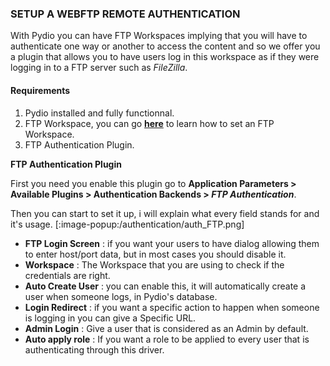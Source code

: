 ### SETUP A WEBFTP REMOTE AUTHENTICATION
With Pydio you can have FTP Workspaces implying that you will have to authenticate one way or another to access the content and so we offer you a plugin that allows you to have users log in this workspace as if they were logging in to a FTP server such as *FileZilla*.
#### Requirements

1. Pydio installed and fully functionnal.
2. FTP Workspace, you can go **[here](https://pydio.com/en/docs/v8/workspaces-drivers)** to learn how to set an FTP Workspace.
3. FTP Authentication Plugin.

**FTP Authentication Plugin**

First you need you enable this plugin go to **Application Parameters > Available Plugins > Authentication Backends > _FTP Authentication_**.

Then you can start to set it up, i will explain what every field stands for and it's usage.
[:image-popup:/authentication/auth_FTP.png]

+ **FTP Login Screen** : if you want your users to have dialog allowing them to enter host/port data, but in most cases you should disable it.
+ **Workspace** : The Workspace that you are using to check if the credentials are right.
+ **Auto Create User** : you can enable this, it will automatically create a user when someone logs, in Pydio's database.
+ **Login Redirect** : if you want a specific action to happen when someone is logging in you can give a Specific URL.
+ **Admin Login** : Give a user that is considered as an Admin by default. 
+ **Auto apply role** : If you want a role to be applied to every user that is authenticating through this driver.